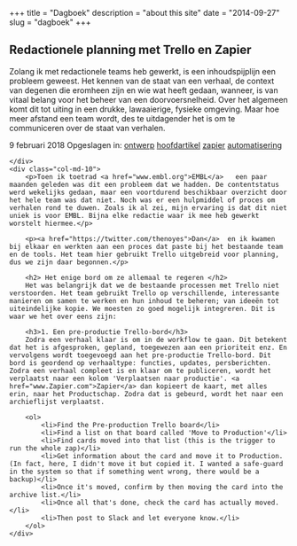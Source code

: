 +++
title = "Dagboek"
description = "about this site"
date = "2014-09-27"
slug = "dagboek"
+++

## Redactionele planning met Trello en Zapier


Zolang ik met redactionele teams heb gewerkt, is een inhoudspijplijn een probleem geweest. Het kennen van de staat van een verhaal, de context van degenen die eromheen zijn en wie wat heeft gedaan, wanneer, is van vitaal belang voor het beheer van een doorvoersnelheid. Over het algemeen komt dit tot uiting in een drukke, lawaaierige, fysieke omgeving. Maar hoe meer afstand een team wordt, des te uitdagender het is om te communiceren over de staat van verhalen.

<div class="row">
	<div class="col-md-2 aside">
		<date>9 februari 2018 </date>		
		Opgeslagen in: <a href="#">ontwerp</a> <a href="#">hoofdartikel</a>  <a href="#">zapier</a>   <a href="#">automatisering</a> 
		
	</div>
	<div class="col-md-10">
		<p>Toen ik toetrad <a href="www.embl.org">EMBL</a>   een paar maanden geleden was dit een probleem dat we hadden. De contentstatus werd wekelijks gedaan, maar een voortdurend beschikbaar overzicht door het hele team was dat niet. Noch was er een hulpmiddel of proces om verhalen rond te duwen. Zoals ik al zei, mijn ervaring is dat dit niet uniek is voor EMBL. Bijna elke redactie waar ik mee heb gewerkt worstelt hiermee.</p>
		
		<p><a href="https://twitter.com/thenoyes">Dan</a>  en ik kwamen bij elkaar en werkten aan een proces dat paste bij het bestaande team en de tools. Het team hier gebruikt Trello uitgebreid voor planning, dus we zijn daar begonnen.</p>
		
		<h2> Het enige bord om ze allemaal te regeren </h2>
		Het was belangrijk dat we de bestaande processen met Trello niet verstoorden. Het team gebruikt Trello op verschillende, interessante manieren om samen te werken en hun inhoud te beheren; van ideeën tot uiteindelijke kopie. We moesten zo goed mogelijk integreren. Dit is waar we het over eens zijn:
		
		<h3>1. Een pre-productie Trello-bord</h3>
		Zodra een verhaal klaar is om in de workflow te gaan. Dit betekent dat het is afgesproken, gepland, toegewezen aan een prioriteit enz. En vervolgens wordt toegevoegd aan het pre-productie Trello-bord. Dit bord is geordend op verhaaltype: functies, updates, persberichten. Zodra een verhaal compleet is en klaar om te publiceren, wordt het verplaatst naar een kolom 'Verplaatsen naar productie'. <a href="www.Zapier.com">Zapier</a> dan kopieert de kaart, met alles erin, naar het Productschap. Zodra dat is gebeurd, wordt het naar een archieflijst verplaatst.
		
		<ol>
			<li>Find the Pre-production Trello board</li>
			<li>Find a list on that board called 'Move to Production'</li>
			<li>Find cards moved into that list (this is the trigger to run the whole zap)</li>
			<li>Get information about the card and move it to Production. (In fact, here, I didn't move it but copied it. I wanted a safe-guard in the system so that if something went wrong, there would be a backup)</li>
			<li>Once it's moved, confirm by then moving the card into the archive list.</li>
			<li>Once all that's done, check the card has actually moved.</li>
			<li>Then post to Slack and let everyone know.</li>
		</ol>
	</div>
</div>